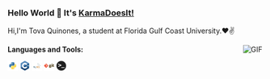 ### Hello World 👋 It's [KarmaDoesIt!](https://KarmaDoesIt.github.io/CyberSecurityAssignment4/)


Hi,I'm Tova Quinones, a student at Florida Gulf Coast University.❤✌


<img align="right" alt="GIF" src="https://media.giphy.com/media/v1.Y2lkPTc5MGI3NjExOGdycXRnMTEzaTUyMGZwdXRzZzg0dHpvN3N0OG9tY3lrcGt2dmRjYiZlcD12MV9naWZzX3NlYXJjaCZjdD1n/lcs5BL0NIM4WMv61a9/giphy.gif" />


**Languages and Tools:**


<code><img height="20" src="https://raw.githubusercontent.com/github/explore/80688e429a7d4ef2fca1e82350fe8e3517d3494d/topics/python/python.png"></code>
<code><img height="20" src="https://raw.githubusercontent.com/github/explore/80688e429a7d4ef2fca1e82350fe8e3517d3494d/topics/cpp/cpp.png"></code>
<code><img height="20" src="https://raw.githubusercontent.com/github/explore/80688e429a7d4ef2fca1e82350fe8e3517d3494d/topics/mysql/mysql.png"></code>
<code><img height="20" src="https://raw.githubusercontent.com/github/explore/80688e429a7d4ef2fca1e82350fe8e3517d3494d/topics/git/git.png"></code>
<code><img height="20" src="https://raw.githubusercontent.com/github/explore/80688e429a7d4ef2fca1e82350fe8e3517d3494d/topics/terminal/terminal.png"></code>

